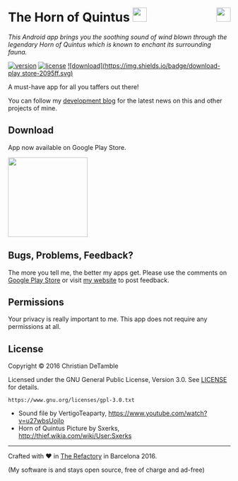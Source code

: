 # The Horn of Quintus <img src="http://therefactory.bplaced.net/projects-json/thehornofquintus/icon.png" height="32px">  <a href="https://www.youtube.com/channel/UCShL6kEbNc02XjA89zsrtDQ"><img src="https://www.youtube.com/yt/brand/media/image/YouTube-icon-full_color.png" height="32px" align="right"></a>

*This Android app brings you the soothing sound of wind blown through the legendary Horn of Quintus which is known to enchant its surrounding fauna.*

[![version](https://img.shields.io/badge/version-1.0.2-2095ff.svg)](CHANGELOG.md)
[![license](https://img.shields.io/badge/license-GPL--3.0-2095ff.svg)](LICENSE.md)
[![download](https://img.shields.io/badge/download-play store-2095ff.svg)](http://goo.gl/43IbMG)

A must-have app for all you taffers out there!

<!--<img src="http://therefactory.bplaced.net/projects-json/thehornofquintus/icon.png" height="20%" width="20%" >-->

You can follow my <a href="https://goo.gl/U0x1Fy">development blog</a> for the latest news on this and other projects of mine.

## Download

App now available on Google Play Store.

<a href="http://goo.gl/43IbMG"><img src="http://therefactory.bplaced.net/img/google-play-badge.png" width="180"></a>

## Bugs, Problems, Feedback?

The more you tell me, the better my apps get. Please use the comments on <a href="http://goo.gl/43IbMG">Google Play Store</a> or visit <a href="http://goo.gl/KvKHze">my website</a> to post feedback. 

## Permissions

Your privacy is really important to me. This app does not require any permissions at all.

## License

Copyright &copy; 2016 Christian DeTamble

Licensed under the GNU General Public License, Version 3.0. See [LICENSE](LICENSE) for details.

    https://www.gnu.org/licenses/gpl-3.0.txt

* Sound file by VertigoTeaparty, https://www.youtube.com/watch?v=u27wbsUojlo
* Horn of Quintus Picture by Sxerks, http://thief.wikia.com/wiki/User:Sxerks

***

Crafted with &hearts; in <a href="http://goo.gl/KvKHze">The Refactory</a> in Barcelona 2016.

(My software is and stays open source, free of charge and ad-free)
